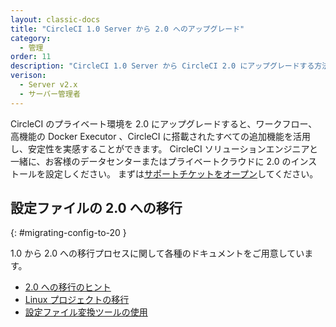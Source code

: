 ```yaml
---
layout: classic-docs
title: "CircleCI 1.0 Server から 2.0 へのアップグレード"
category:
  - 管理
order: 11
description: "CircleCI 1.0 Server から CircleCI 2.0 にアップグレードする方法"
verison:
  - Server v2.x
  - サーバー管理者
---
```


CircleCI のプライベート環境を 2.0 にアップグレードすると、ワークフロー、高機能の Docker Executor 、CircleCI に搭載されたすべての追加機能を活用し、安定性を実感することができます。 CircleCI ソリューションエンジニアと一緒に、お客様のデータセンターまたはプライベートクラウドに 2.0 のインストールを設定しください。 まずは[サポートチケットをオープン](https://support.circleci.com/hc/ja/requests/new)してください。

## 設定ファイルの 2.0 への移行
{: #migrating-config-to-20 }

1.0 から 2.0 への移行プロセスに関して各種のドキュメントをご用意しています。

* [2.0 への移行のヒント](https://circleci.com/docs/ja/2.0/migration/)
* [Linux プロジェクトの移行](https://circleci.com/docs/ja/2.0/migrating-from-1-2/)
* [設定ファイル変換ツールの使用](https://circleci.com/docs/ja/2.0/config-translation/)
